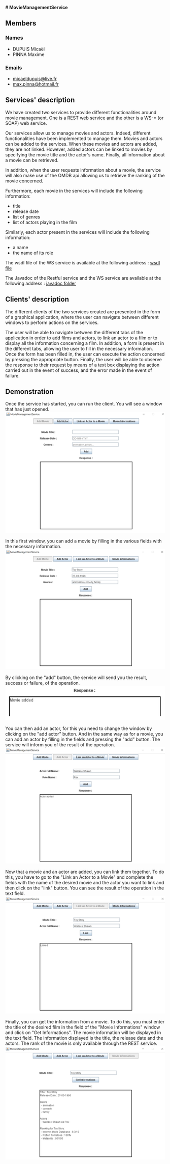 **# MovieManagementService**

## Members
### Names
* DUPUIS Micaël
* PINNA Maxime

### Emails
* micaeldupuis@live.fr
* max.pinna@hotmail.fr

## Services' description
We have created two services to provide different functionalities around movie management. One is a REST web service and the other is a WS-* (or SOAP) web service.

Our services allow us to manage movies and actors. Indeed, different functionalities have been implemented to manage them. Movies and actors can be added to the services. When these movies and actors are added, they are not linked. However, added actors can be linked to movies by specifying the movie title and the actor's name. Finally, all information about a movie can be retrieved.

In addition, when the user requests information about a movie, the service will also make use of the OMDB api allowing us to retrieve the ranking of the movie concerned.

Furthermore, each movie in the services will include the following information:
* title
* release date
* list of genres
* list of actors playing in the film

Similarly, each actor present in the services will include the following information:
* a name
* the name of its role


The wsdl file of the WS service is available at the following address : [wsdl file](https://github.com/MrCookie78/MovieManagementService/blob/main/MovieManagementWS/movie.managementWS.web/WebContent/wsdl/moviemanagement.wsdl)

The Javadoc of the Restful service and the WS service are available at the following address : [javadoc folder](https://github.com/MrCookie78/MovieManagementService/tree/main/Javadoc)

## Clients' description
The different clients of the two services created are presented in the form of a graphical application, where the user can navigate between different windows to perform actions on the services.

The user will be able to navigate between the different tabs of the application in order to add films and actors, to link an actor to a film or to display all the information concerning a film. In addition, a form is present in the different tabs, allowing the user to fill in the necessary information. Once the form has been filled in, the user can execute the action concerned by pressing the appropriate button. Finally, the user will be able to observe the response to their request by means of a text box displaying the action carried out in the event of success, and the error made in the event of failure.

## Demonstration

Once the service has started, you can run the client. You will see a window that has just opened.
![add_movie_panel](https://github.com/MrCookie78/MovieManagementService/blob/main/demonstration_images/add_movie_panel.png)

In this first window, you can add a movie by filling in the various fields with the necessary information.
![add_movie_informations](https://github.com/MrCookie78/MovieManagementService/blob/main/demonstration_images/add_movie_informations.png)

By clicking on the "add" button, the service will send you the result, success or failure, of the operation.
![add_movie_response](https://github.com/MrCookie78/MovieManagementService/blob/main/demonstration_images/add_movie_response.png)

You can then add an actor, for this you need to change the window by clicking on the "add actor" button. And in the same way as for a movie, you can add an actor by filling in the fields and pressing the "add" button. The service will inform you of the result of the operation.
![add_actor](https://github.com/MrCookie78/MovieManagementService/blob/main/demonstration_images/add_actor.png)

Now that a movie and an actor are added, you can link them together. To do this, you have to go to the "Link an Actor to a Movie" and complete the fields with the name of the desired movie and the actor you want to link and then click on the "link" button. You can see the result of the operation in the text field.
![add_link](https://github.com/MrCookie78/MovieManagementService/blob/main/demonstration_images/add_link.png)

Finally, you can get the information from a movie. To do this, you must enter the title of the desired film in the field of the "Movie Informations" window and click on "Get Informations".
The movie information will be displayed in the text field. The information displayed is the title, the release date and the actors. The rank of the movie is only available through the REST service.
![add_informations](https://github.com/MrCookie78/MovieManagementService/blob/main/demonstration_images/add_informations.png)

